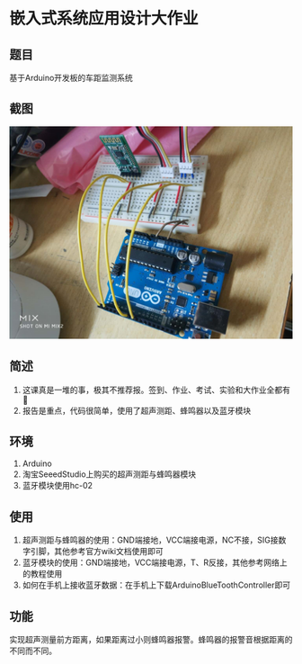 # 嵌入式系统应用设计大作业

## 题目

基于Arduino开发板的车距监测系统

## 截图

![](/EmbeddedSystem/example/wiring.png)

## 简述

1. 这课真是一堆的事，极其不推荐报。签到、作业、考试、实验和大作业全都有:anger:
2. 报告是重点，代码很简单，使用了超声测距、蜂鸣器以及蓝牙模块

## 环境

1. Arduino
2. 淘宝SeeedStudio上购买的超声测距与蜂鸣器模块
3. 蓝牙模块使用hc-02

## 使用

1. 超声测距与蜂鸣器的使用：GND端接地，VCC端接电源，NC不接，SIG接数字引脚，其他参考官方wiki文档使用即可
2. 蓝牙模块的使用：GND端接地，VCC端接电源，T、R反接，其他参考网络上的教程使用
3. 如何在手机上接收蓝牙数据：在手机上下载ArduinoBlueToothController即可

## 功能

实现超声测量前方距离，如果距离过小则蜂鸣器报警。蜂鸣器的报警音根据距离的不同而不同。
